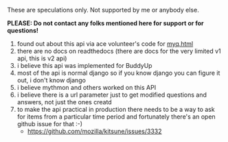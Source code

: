 These are speculations only. Not supported by me or anybody else. 

**PLEASE: Do not contact any folks mentioned here for support or for questions!**

1. found out about this api via ace volunteer's code for [myq.html](https://github.com/jscher2000/My-SuMo-Questions/blob/master/myq.html)
1. there are no docs on readthedocs (there are docs for the very limited v1 api, this is v2 api)
1. i believe this api was implemented for BuddyUp
1. most of the api is normal django so if you know django you can figure it out, i don't know django
1. i believe mythmon and others worked on this API
1. i believe there is a url parameter just to get modified questions and answers, not just the ones creatd
1. to make the api practical in production there needs to be a way to ask for items from a particular time period and fortunately there's an open github issue for that :-)
    * https://github.com/mozilla/kitsune/issues/3332
